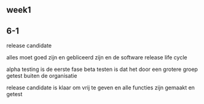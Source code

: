 <h2 id="week1">week1</h2>
<section>
<h2>6-1</h2>
<p>
release candidate 

alles moet goed zijn en gebliceerd zijn en de software release life cycle 

alpha testing is de eerste fase 
beta testen is dat het door een grotere groep getest buiten de organisatie 

</p>
<p>
release candidate is klaar om vrij te geven en alle functies zijn gemaakt en getest 

</p>